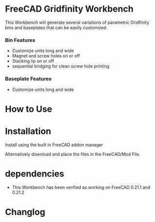 # FreeCAD Gridfinity Workbench
This Workbench will generate several variations of parametric Gridfinity bins and baseplates that can be easily customized. 

### Bin Features
- Customize units long and wide
- Magnet and screw holes on or off
- Stacking lip on or off
- sequential bridging for clean screw hole printing

### Baseplate Features
- Customize units long and wide

# How to Use


# Installation
Install using the built in FreeCAD addon manager 

Alternatively download and place the files in the FreeCAD/Mod File. 

# dependencies
- This Workbench has been verified as working on FreeCAD 0.21.1 and 0.21.2

# Changlog




